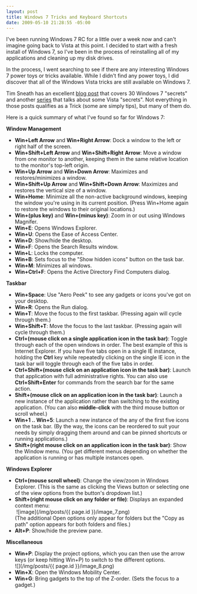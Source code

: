 ```yaml
---
layout: post
title: Windows 7 Tricks and Keyboard Shortcuts
date: 2009-05-10 21:28:55 -05:00
---
```


I've been running Windows 7 RC for a little over a week now and can't imagine going back to Vista at this point. I decided to start with a fresh install of Windows 7, so I've been in the process of reinstalling all of my applications and cleaning up my disk drives.

In the process, I went searching to see if there are any interesting Windows 7 power toys or tricks available. While I didn't find any power toys, I did discover that all of the Windows Vista tricks are still available on Windows 7.

Tim Sneath has an excellent [blog post](http://blogs.msdn.com/tims/archive/2009/01/12/the-bumper-list-of-windows-7-secrets.aspx) that covers 30 Windows 7 "secrets" and another [series](http://blogs.msdn.com/tims/archive/tags/secret/default.aspx) that talks about some Vista "secrets". Not everything in those posts qualifies as a Trick (some are simply tips), but many of them do.

Here is a quick summary of what I've found so far for Windows 7:

**Window Management**
* **Win+Left Arrow** and **Win+Right Arrow**: Dock a window to the left or right half of the screen. 
* **Win+Shift+Left Arrow** and **Win+Shift+Right** **Arrow**: Move a window from one monitor to another, keeping them in the same relative location to the monitor's top-left origin. 
* **Win+Up Arrow** and **Win+Down Arrow**: Maximizes and restores/minimizes a window. 
* **Win+Shift+Up Arrow** and **Win+Shift+Down Arrow**: Maximizes and restores the vertical size of a window. 
* **Win+Home**: Minimize all the non-active background windows, keeping the window you're using in its current position. (Press Win+Home again to restore the windows to their original locations.)
* **Win+(plus key)** and **Win+(minus key)**: Zoom in or out using Windows Magnifer.
* **Win+E**: Opens Windows Explorer.
* **Win+U**: Opens the Ease of Access Center.
* **Win+D**: Show/hide the desktop.
* **Win+F**: Opens the Search Results window.
* **Win+L**: Locks the computer.
* **Win+B**: Sets focus to the "Show hidden icons" button on the task bar.
* **Win+M**: Minimizes all windows.
* **Win+Ctrl+F**: Opens the Active Directory Find Computers dialog.  

**Taskbar**

* **Win+Space**: Use "Aero Peek" to see any gadgets or icons you've got on your desktop. 
* **Win+R**: Opens the Run dialog.
* **Win+T**: Move the focus to the first taskbar. (Pressing again will cycle through them.)
* **Win+Shift+T**: Move the focus to the last taskbar. (Pressing again will cycle through them.)
* **Ctrl+(mouse click on a single application icon in the task bar)**: Toggle through each of the open windows in order. The best example of this is Internet Explorer. If you have five tabs open in a single IE instance, holding the **Ctrl** key while repeatedly clicking on the single IE icon in the task bar will toggle through each of the five tabs in order. 
* **Ctrl+Shift+(mouse click on an application icon in the task bar)**: Launch that application with full administrative rights. You can also use **Ctrl+Shift+Enter** for commands from the search bar for the same action. 
* **Shift+(mouse click on an application icon in the task bar)**: Launch a new instance of the application rather than switching to the existing application. (You can also **middle-click** with the third mouse button or scroll wheel.) 
* **Win+1 .. Win+5**: Launch a new instance of the any of the first five icons on the task bar. (By the way, the icons can be reordered to suit your needs by simply dragging them around and can be pinned shortcuts or running applications.) 
* **Shift+(right mouse click on an application icon in the task bar)**: Show the Window menu. (You get different menus depending on whether the application is running or has multiple instances open.  

**Windows Explorer**

* **Ctrl+(mouse scroll wheel)**: Change the view/zoom in Windows Explorer. (This is the same as clicking the Views button or selecting one of the view options from the button's dropdown list.) 
* **Shift+(right mouse click on any folder or file)**: Displays an expanded context menu:         
 ![image](/img/posts/{{ page.id }}/image_7.png)         
(The additional Open options only appear for folders but the "Copy as path" option appears for both folders and files.) 
* **Alt+P**: Show/hide the preview pane.  

**Miscellaneous**

* **Win+P**: Display the project options, which you can then use the arrow keys (or keep hitting Win+P) to switch to the different options.         
![](/img/posts/{{ page.id }}/image_8.png) 
* **Win+X**: Open the Windows Mobility Center. 
* **Win+G**: Bring gadgets to the top of the Z-order. (Sets the focus to a gadget.) 
